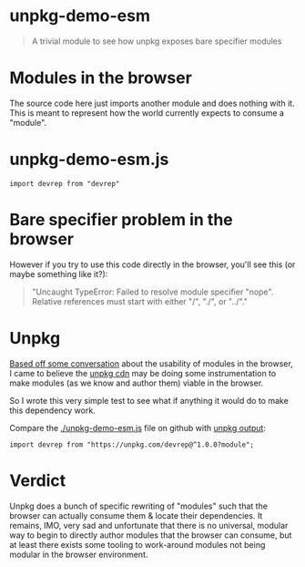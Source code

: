 # unpkg-demo-esm

> A trivial module to see how unpkg exposes bare specifier modules

# Modules in the browser

The source code here just imports another module and does nothing with it. This is meant to represent how the world currently expects to consume a "module".

# unpkg-demo-esm.js

```
import devrep from "devrep"
```

# Bare specifier problem in the browser

However if you try to use this code directly in the browser, you'll see this (or maybe something like it?):

> "Uncaught TypeError: Failed to resolve module specifier "nope". Relative references must start with either "/", "./", or "../"."

# Unpkg

[Based off some conversation](https://mobile.twitter.com/WebReflection/status/959611367648038913) about the usability of modules in the browser, I came to believe the [unpkg cdn](https://unpkg.com/) may be doing some instrumentation to make modules (as we know and author them) viable in the browser.

So I wrote this very simple test to see what if anything it would do to make this dependency work.

Compare the [./unpkg-demo-esm.js](#unpkg-demo-esm.js) file on github with [unpkg output](https://unpkg.com/unpkg-demo-esm@1.0.0/unpkg-demo-esm.js?module):

```
import devrep from "https://unpkg.com/devrep@^1.0.0?module";
```

# Verdict

Unpkg does a bunch of specific rewriting of "modules" such that the browser can actually consume them & locate their dependencies. It remains, IMO, very sad and unfortunate that there is no universal, modular way to begin to directly author modules that the browser can consume, but at least there exists some tooling to work-around modules not being modular in the browser environment.





